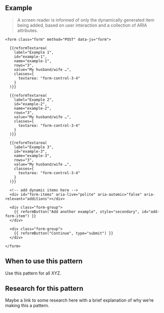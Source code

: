 ## Example

> A screen reader is informed of only the dynamically generated item being added, based on user interaction and a collection of ARIA attributes.

```example
<form class="form" method="POST" data-js="form">

  {{reformTextarea( 
    label="Example 1", 
    id="example-1", 
    name="example-1", 
    rows="3", 
    value="My husband/wife …",
    classes={
      textarea: "form-control-3-4"
    }
  )}}
  
  {{reformTextarea( 
    label="Example 2", 
    id="example-2", 
    name="example-2", 
    rows="3", 
    value="My husband/wife …",
    classes={
      textarea: "form-control-3-4"
    }
  )}}
  
  {{reformTextarea( 
    label="Example 3", 
    id="example-3", 
    name="example-3", 
    rows="3", 
    value="My husband/wife …",
    classes={
      textarea: "form-control-3-4"
    }
  )}}
  
  <!-- add dynamic items here -->
  <div id="form-items" aria-live="polite" aria-automic="false" aria-relevant="additions"></div>
  
  <div class="form-group">
    {{ reformButton("Add another example", style="secondary", id="add-form-item") }}
  </div>

  <div class="form-group">
    {{ reformButton("Continue", type="submit") }}
  </div>
  
</form>
```

## When to use this pattern

Use this pattern for all XYZ.

## Research for this pattern

Maybe a link to some research here with a brief explanation of why we’re making this a pattern.